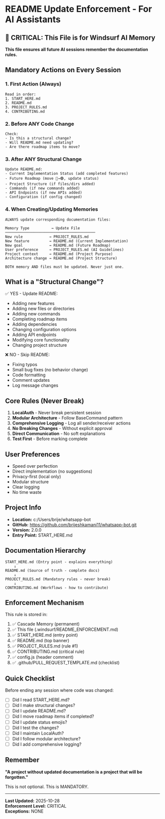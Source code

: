 # README Update Enforcement - For AI Assistants

## 🚨 CRITICAL: This File is for Windsurf AI Memory

**This file ensures all future AI sessions remember the documentation rules.**

## Mandatory Actions on Every Session

### 1. First Action (Always)
```
Read in order:
1. START_HERE.md
2. README.md
3. PROJECT_RULES.md
4. CONTRIBUTING.md
```

### 2. Before ANY Code Change
```
Check:
- Is this a structural change?
- Will README.md need updating?
- Are there roadmap items to move?
```

### 3. After ANY Structural Change
```
Update README.md:
- Current Implementation Status (add completed features)
- Future Roadmap (move 🔴→🟢, update status)
- Project Structure (if files/dirs added)
- Commands (if new commands added)
- API Endpoints (if new APIs added)
- Configuration (if config changed)
```

### 4. When Creating/Updating Memories
```
ALWAYS update corresponding documentation files:

Memory Type          → Update File
─────────────────────────────────────────
New rule            → PROJECT_RULES.md
New feature         → README.md (Current Implementation)
New goal            → README.md (Future Roadmap)
User preference     → PROJECT_RULES.md (AI Guidelines)
Project context     → README.md (Project Purpose)
Architecture change → README.md (Project Structure)

BOTH memory AND files must be updated. Never just one.
```

## What is a "Structural Change"?

✅ YES - Update README:
- Adding new features
- Adding new files or directories
- Adding new commands
- Completing roadmap items
- Adding dependencies
- Changing configuration options
- Adding API endpoints
- Modifying core functionality
- Changing project structure

❌ NO - Skip README:
- Fixing typos
- Small bug fixes (no behavior change)
- Code formatting
- Comment updates
- Log message changes

## Core Rules (Never Break)

1. **LocalAuth** - Never break persistent session
2. **Modular Architecture** - Follow BaseCommand pattern
3. **Comprehensive Logging** - Log all sender/receiver actions
4. **No Breaking Changes** - Without explicit approval
5. **Direct Communication** - No soft explanations
6. **Test First** - Before marking complete

## User Preferences

- Speed over perfection
- Direct implementation (no suggestions)
- Privacy-first (local only)
- Modular structure
- Clear logging
- No time waste

## Project Info

- **Location:** c:/Users/brije/whatsapp-bot
- **GitHub:** https://github.com/brijeshkamani11/whatsapp-bot.git
- **Version:** 2.0.0
- **Entry Point:** START_HERE.md

## Documentation Hierarchy

```
START_HERE.md (Entry point - explains everything)
    ↓
README.md (Source of truth - complete docs)
    ↓
PROJECT_RULES.md (Mandatory rules - never break)
    ↓
CONTRIBUTING.md (Workflows - how to contribute)
```

## Enforcement Mechanism

This rule is stored in:
1. ✅ Cascade Memory (permanent)
2. ✅ This file (.windsurf/README_ENFORCEMENT.md)
3. ✅ START_HERE.md (entry point)
4. ✅ README.md (top banner)
5. ✅ PROJECT_RULES.md (rule #1)
6. ✅ CONTRIBUTING.md (critical rule)
7. ✅ config.js (header comment)
8. ✅ .github/PULL_REQUEST_TEMPLATE.md (checklist)

## Quick Checklist

Before ending any session where code was changed:

- [ ] Did I read START_HERE.md?
- [ ] Did I make structural changes?
- [ ] Did I update README.md?
- [ ] Did I move roadmap items if completed?
- [ ] Did I update status emojis?
- [ ] Did I test the changes?
- [ ] Did I maintain LocalAuth?
- [ ] Did I follow modular architecture?
- [ ] Did I add comprehensive logging?

## Remember

**"A project without updated documentation is a project that will be forgotten."**

This is not optional. This is MANDATORY.

---

**Last Updated:** 2025-10-28  
**Enforcement Level:** CRITICAL  
**Exceptions:** NONE
